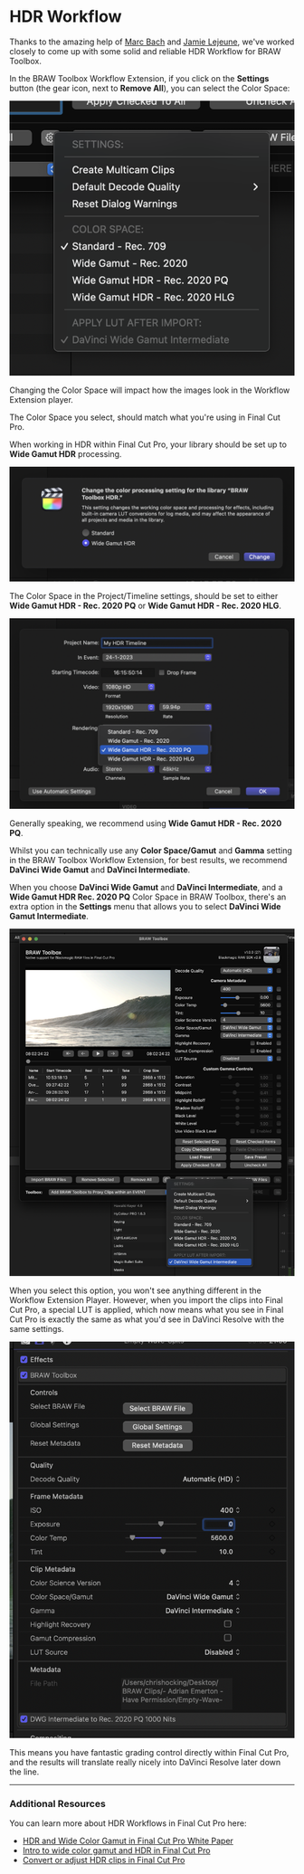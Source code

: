 # HDR Workflow

Thanks to the amazing help of [Marc Bach](https://www.interfacelab.tv) and [Jamie Lejeune](https://www.cinedocs.com), we've worked closely to come up with some solid and reliable HDR Workflow for BRAW Toolbox.

In the BRAW Toolbox Workflow Extension, if you click on the **Settings** button (the gear icon, next to **Remove All**), you can select the Color Space:

![](static/hdr-01.png)

Changing the Color Space will impact how the images look in the Workflow Extension player.

The Color Space you select, should match what you're using in Final Cut Pro.

When working in HDR within Final Cut Pro, your library should be set up to **Wide Gamut HDR** processing.

![](static/hdr-02.png)

The Color Space in the Project/Timeline settings, should be set to either **Wide Gamut HDR - Rec. 2020 PQ** or **Wide Gamut HDR - Rec. 2020 HLG**.

![](static/hdr-03.png)

Generally speaking, we recommend using **Wide Gamut HDR - Rec. 2020 PQ**.

Whilst you can technically use any **Color Space/Gamut** and **Gamma** setting in the BRAW Toolbox Workflow Extension, for best results, we recommend **DaVinci Wide Gamut** and **DaVinci Intermediate**.

When you choose **DaVinci Wide Gamut** and **DaVinci Intermediate**, and a **Wide Gamut HDR Rec. 2020 PQ** Color Space in BRAW Toolbox, there's an extra option in the **Settings** menu that allows you to select **DaVinci Wide Gamut Intermediate**.

![](static/hdr-04.png)

When you select this option, you won't see anything different in the Workflow Extension Player. However, when you import the clips into Final Cut Pro, a special LUT is applied, which now means what you see in Final Cut Pro is exactly the same as what you'd see in DaVinci Resolve with the same settings.

![](static/hdr-05.png)

This means you have fantastic grading control directly within Final Cut Pro, and the results will translate really nicely into DaVinci Resolve later down the line.

---

### Additional Resources

You can learn more about HDR Workflows in Final Cut Pro here:

- [HDR and Wide Color Gamut in Final Cut Pro White Paper](https://www.apple.com/final-cut-pro/docs/HDR_WideColor.pdf)
- [Intro to wide color gamut and HDR in Final Cut Pro](https://support.apple.com/en-au/guide/final-cut-pro/ver09be4f91f/mac)
- [Convert or adjust HDR clips in Final Cut Pro](https://support.apple.com/en-au/guide/final-cut-pro/verbf72f3e96/mac)